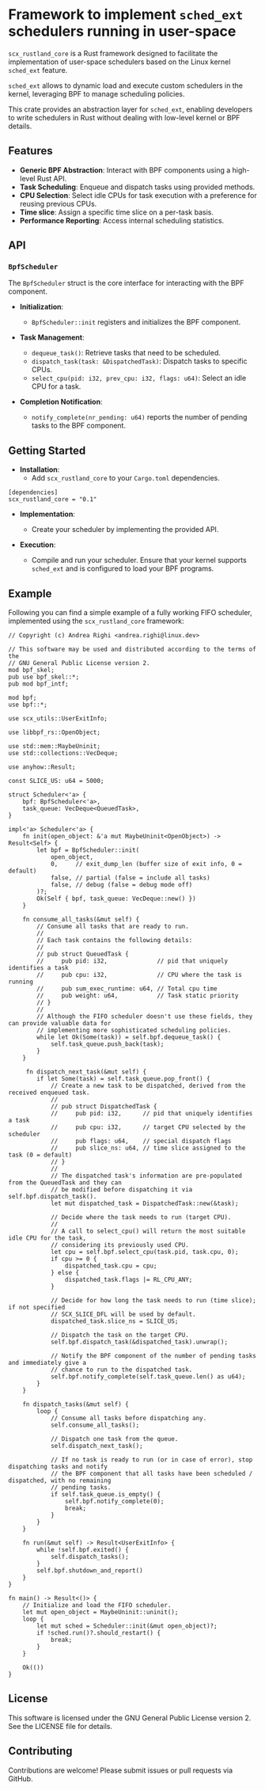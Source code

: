 # Framework to implement `sched_ext` schedulers running in user-space

`scx_rustland_core` is a Rust framework designed to facilitate the
implementation of user-space schedulers based on the Linux kernel `sched_ext`
feature.

`sched_ext` allows to dynamic load and execute custom schedulers in the kernel,
leveraging BPF to manage scheduling policies.

This crate provides an abstraction layer for `sched_ext`, enabling developers
to write schedulers in Rust without dealing with low-level kernel or BPF
details.

## Features

- **Generic BPF Abstraction**: Interact with BPF components using a high-level Rust API.
- **Task Scheduling**: Enqueue and dispatch tasks using provided methods.
- **CPU Selection**: Select idle CPUs for task execution with a preference for reusing previous CPUs.
- **Time slice**: Assign a specific time slice on a per-task basis.
- **Performance Reporting**: Access internal scheduling statistics.

## API

### `BpfScheduler`

The `BpfScheduler` struct is the core interface for interacting with the BPF
component.

- **Initialization**:
  - `BpfScheduler::init` registers and initializes the BPF component.

- **Task Management**:
  - `dequeue_task()`: Retrieve tasks that need to be scheduled.
  - `dispatch_task(task: &DispatchedTask)`: Dispatch tasks to specific CPUs.
  - `select_cpu(pid: i32, prev_cpu: i32, flags: u64)`: Select an idle CPU for a task.

- **Completion Notification**:
  - `notify_complete(nr_pending: u64)` reports the number of pending tasks to the BPF component.

## Getting Started

 - **Installation**:
   - Add `scx_rustland_core` to your `Cargo.toml` dependencies.
```
[dependencies]
scx_rustland_core = "0.1"
```
 - **Implementation**:
   - Create your scheduler by implementing the provided API.

 - **Execution**:
   - Compile and run your scheduler. Ensure that your kernel supports `sched_ext` and is configured to load your BPF programs.


## Example

Following you can find a simple example of a fully working FIFO scheduler,
implemented using the `scx_rustland_core` framework:
```
// Copyright (c) Andrea Righi <andrea.righi@linux.dev>

// This software may be used and distributed according to the terms of the
// GNU General Public License version 2.
mod bpf_skel;
pub use bpf_skel::*;
pub mod bpf_intf;

mod bpf;
use bpf::*;

use scx_utils::UserExitInfo;

use libbpf_rs::OpenObject;

use std::mem::MaybeUninit;
use std::collections::VecDeque;

use anyhow::Result;

const SLICE_US: u64 = 5000;

struct Scheduler<'a> {
    bpf: BpfScheduler<'a>,
    task_queue: VecDeque<QueuedTask>,
}

impl<'a> Scheduler<'a> {
    fn init(open_object: &'a mut MaybeUninit<OpenObject>) -> Result<Self> {
        let bpf = BpfScheduler::init(
            open_object,
            0,     // exit_dump_len (buffer size of exit info, 0 = default)
            false, // partial (false = include all tasks)
            false, // debug (false = debug mode off)
        )?;
        Ok(Self { bpf, task_queue: VecDeque::new() })
    }

    fn consume_all_tasks(&mut self) {
        // Consume all tasks that are ready to run.
        //
        // Each task contains the following details:
        //
        // pub struct QueuedTask {
        //     pub pid: i32,              // pid that uniquely identifies a task
        //     pub cpu: i32,              // CPU where the task is running
        //     pub sum_exec_runtime: u64, // Total cpu time
        //     pub weight: u64,           // Task static priority
        // }
        //
        // Although the FIFO scheduler doesn't use these fields, they can provide valuable data for
        // implementing more sophisticated scheduling policies.
        while let Ok(Some(task)) = self.bpf.dequeue_task() {
            self.task_queue.push_back(task);
        }
    }

     fn dispatch_next_task(&mut self) {
        if let Some(task) = self.task_queue.pop_front() {
            // Create a new task to be dispatched, derived from the received enqueued task.
            //
            // pub struct DispatchedTask {
            //     pub pid: i32,      // pid that uniquely identifies a task
            //     pub cpu: i32,      // target CPU selected by the scheduler
            //     pub flags: u64,    // special dispatch flags
            //     pub slice_ns: u64, // time slice assigned to the task (0 = default)
            // }
            //
            // The dispatched task's information are pre-populated from the QueuedTask and they can
            // be modified before dispatching it via self.bpf.dispatch_task().
            let mut dispatched_task = DispatchedTask::new(&task);

            // Decide where the task needs to run (target CPU).
            //
            // A call to select_cpu() will return the most suitable idle CPU for the task,
            // considering its previously used CPU.
            let cpu = self.bpf.select_cpu(task.pid, task.cpu, 0);
            if cpu >= 0 {
                dispatched_task.cpu = cpu;
            } else {
                dispatched_task.flags |= RL_CPU_ANY;
            }

            // Decide for how long the task needs to run (time slice); if not specified
            // SCX_SLICE_DFL will be used by default.
            dispatched_task.slice_ns = SLICE_US;

            // Dispatch the task on the target CPU.
            self.bpf.dispatch_task(&dispatched_task).unwrap();

            // Notify the BPF component of the number of pending tasks and immediately give a
            // chance to run to the dispatched task.
            self.bpf.notify_complete(self.task_queue.len() as u64);
        }
    }

    fn dispatch_tasks(&mut self) {
        loop {
            // Consume all tasks before dispatching any.
            self.consume_all_tasks();

            // Dispatch one task from the queue.
            self.dispatch_next_task();

            // If no task is ready to run (or in case of error), stop dispatching tasks and notify
            // the BPF component that all tasks have been scheduled / dispatched, with no remaining
            // pending tasks.
            if self.task_queue.is_empty() {
                self.bpf.notify_complete(0);
                break;
            }
        }
    }

    fn run(&mut self) -> Result<UserExitInfo> {
        while !self.bpf.exited() {
            self.dispatch_tasks();
        }
        self.bpf.shutdown_and_report()
    }
}

fn main() -> Result<()> {
    // Initialize and load the FIFO scheduler.
    let mut open_object = MaybeUninit::uninit();
    loop {
        let mut sched = Scheduler::init(&mut open_object)?;
        if !sched.run()?.should_restart() {
            break;
        }
    }

    Ok(())
}
```

## License

This software is licensed under the GNU General Public License version 2. See
the LICENSE file for details.

## Contributing

Contributions are welcome! Please submit issues or pull requests via GitHub.
